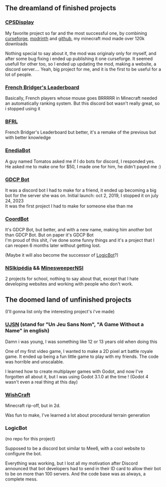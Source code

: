 ## The dreamland of finished projects

### [CPSDisplay](https://github.com/CPSDisplay)

My favorite project so far and the most successful one, by combining [curseforge](https://www.curseforge.com/minecraft/mc-mods/cpsdisplay), [modrinth](https://modrinth.com/mod/cpsdisplay/versions) and [github](https://github.com/CPSDisplay/cpsdisplay), my minecraft mod made over 120k downloads

Nothing special to say about it, the mod was originaly only for myself, and after some bug fixing i ended up publishing it one curseforge. It seemed usefull for other too, so I ended up updating the mod, making a website, a discord server.... Yeah, big project for me, and it is the first to be useful for a lot of people.

### [French Bridger's Leaderboard](https://github.com/Dams4K/FrenchMCPlayHDBridgers)

Basically, French players whose mouse goes BRRRRR in Minecraft needed an automatically ranking system. But this discord bot wasn't really great, so i stopped using it

### [BFRL](https://github.com/Dams4K/BFRL)

French Bridger's Leaderboard but better, it's a remake of the previous but with better knowledge

### [EnediaBot](https://github.com/Dams4K/EnediaBot)

A guy named Tomatos asked me if I do bots for discord, I responded yes. He asked me to make one for $50, I made one for him, he didn't payed me :)

### [GDCP Bot](https://github.com/Dams4K/GDCPBotV3)

It was a discord bot I had to make for a friend, it ended up becoming a big bot for the server she was on. Initial launch: oct 2, 2019, I stopped it on july 24, 2023<br>
It was the first project I had to make for someone else than me

### [CoordBot](https://github.com/Dams4K/CoordBot)

It's GDCP Bot, but better, and with a new name, making him another bot than GDCP Bot. But on paper it's GDCP Bot<br>
I'm proud of this shit, i've done some funny things and it's a project that I can reopen 6 months later without getting lost.

(Maybe it will also become the successor of [LogicBot](#logicbot)?)

### [NSIkipédia](https://github.com/Dams4K/NSIkipedia) && [MinesweeperNSI](https://github.com/Dams4K/MinesweeperNSI)

2 projects for school, nothing to say about that, except that I hate developing websites and working with people who don't work.

## The doomed land of unfinished projects
(I'll gonna list only the interesting project's i've made)

### [UJSN](https://github.com/Dams4K/UJSN) (stand for "Un Jeu Sans Nom", "A Game Without a Name" in english)

Damn i was young, I was something like 12 or 13 years old when doing this

One of my first video game, I wanted to make a 2D pixel art battle royale game. It ended up being a fun little game to play with my friends. The code was horrible and unscalable.

I learned how to create multiplayer games with Godot, and now I've forgotten all about it, but I was using Godot 3.1.0 at the time ! (Godot 4 wasn't even a real thing at this day)

### [WishCraft](https://github.com/Dams4K/WishCraft)

Minecraft rip-off, but in 2d.

Was fun to make, I've learned a lot about procedural terrain generation

### LogicBot
(no repo for this project)

Supposed to be a discord bot similar to Mee6, with a cool website to configure the bot.

Everything was working, but I lost all my motivation after Discord announced that bot developers had to send in their ID card to allow their bot to be on more than 100 servers. And the code base was as always, a complete mess.
